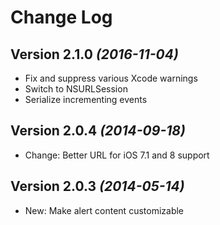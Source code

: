 Change Log
==========

Version 2.1.0 *(2016-11-04)*
----------------------------
* Fix and suppress various Xcode warnings
* Switch to NSURLSession
* Serialize incrementing events

Version 2.0.4 *(2014-09-18)*
----------------------------
* Change: Better URL for iOS 7.1 and 8 support

Version 2.0.3 *(2014-05-14)*
----------------------------
 * New: Make alert content customizable
